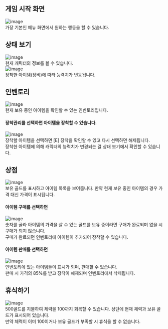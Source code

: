 ## 게임 시작 화면
![image](https://github.com/user-attachments/assets/c43db19b-65f7-4a6f-8b37-e7c72ccab0a9)<br>
가장 기본인 메뉴 화면에서 원하는 행동을 할 수 있습니다.

## 상태 보기
![image](https://github.com/user-attachments/assets/b03eaa60-c385-42e9-9d9f-6914befd71b0) <br>
현재 캐릭터의 정보를 볼 수 있습니다. <br>
![image](https://github.com/user-attachments/assets/16812afa-c3ed-429a-be68-911f073d4f24)<br>
장착한 아이템(장비)에 따라 능력치가 변동됩니다.

## 인벤토리
![image](https://github.com/user-attachments/assets/19b46a24-458a-4a2e-9188-24174da42adf)<br>
현재 보유 중인 아이템을 확인할 수 있는 인벤토리입니다.<br>
#### 장착관리를 선택하면 아이템을 장착할 수 있습니다.<br>
![image](https://github.com/user-attachments/assets/6a22d85b-7880-47c2-8f2d-b32decd969ad)<br>
장착할 아이템을 선택하면 [E] 장착을 확인할 수 있고 다시 선택하면 해제됩니다.<br>
장착한 아이템에 의해 캐릭터의 능력치가 변경되는 걸 상태 보기에서 확인할 수 있습니다.

## 상점
![image](https://github.com/user-attachments/assets/26c8ed7e-7fff-44b8-9dad-a5666960842a)<br>
보유 골드를 표시하고 아이템 목록을 보여줍니다. 만약 현재 보유 중인 아이템의 경우 가격 대신 가격이 표시됩니다.<br>
#### 아이템 구매를 선택하면<br>
![image](https://github.com/user-attachments/assets/70775217-a120-4ca1-b389-78ba0b606a80)<br>
숫자를 골라 아이템의 가격을 살 수 있는 골드를 보유 중이라면 구매가 완료되며 없을 시 구매가 되지 않습니다.<br>
구매가 완료되면 인벤토리에 아이템이 추가되어 장착할 수 있습니다.<br>
#### 아이템 판매를 선택하면<br>
![image](https://github.com/user-attachments/assets/4de108b3-130d-4689-91f5-b5675ada9e1c)<br>
인벤토리에 있는 아이템들이 표시가 되며, 판매할 수 있습니다.<br>
판매 시 가격의 85%를 받고 장착이 해제되며 인벤토리에서 삭제됩니다.

## 휴식하기<br>
![image](https://github.com/user-attachments/assets/f68c280a-c21a-49e6-952f-fb2306328173)<br>
500골드를 지불하여 체력을 100까지 회복할 수 있습니다. 상단에 현재 체력과 보유 골드가 표시되어 있습니다.<br>
만약 체력이 이미 100이거나 보유 골드가 부족할 시 휴식을 할 수 없습니다.


